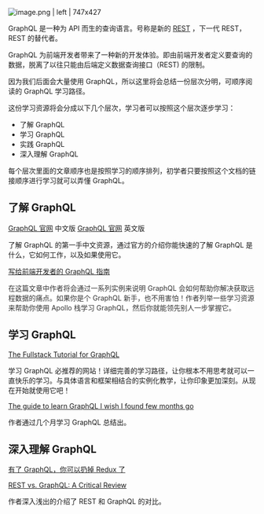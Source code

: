 ![image.png | left | 747x427](https://cdn.yuque.com/yuque/0/2018/png/123790/1531652997594-74b125c3-d07e-444d-ad8e-307221067ebc.png)

GraphQL 是一种为 API 而生的查询语言。号称是新的 [REST](http://www.ruanyifeng.com/blog/2011/09/restful.html) ，下一代 REST，REST 的替代者。

GraphQL 为前端开发者带来了一种新的开发体验。即由前端开发者定义要查询的数据，脱离了以往只能由后端定义数据查询接口（REST) 的限制。

因为我们后面会大量使用 GraphQL，所以这里将会总结一份层次分明，可顺序阅读的 GraphQL 学习路径。

这份学习资源将会分成以下几个层次，学习者可以按照这个层次逐步学习：

- 了解 GraphQL
- 学习 GraphQL
- 实践 GraphQL
- 深入理解 GraphQL

每个层次里面的文章顺序也是按照学习的顺序排列，初学者只要按照这个文档的链接顺序进行学习就可以弄懂 GraphQL。

## 了解 GraphQL

[GraphQL 官网](http://graphql.cn/) 中文版
[GraphQL 官网](https://graphql.org/) 英文版

了解 GraphQL 的第一手中文资源，通过官方的介绍你能快速的了解 GraphQL 是什么，它如何工作，以及如果使用它。

[写给前端开发者的 GraphQL 指南](https://juejin.im/post/5ac09072518825558c479215)

<span data-type="color" style="color:rgb(51, 51, 51)"><span data-type="background" style="background-color:rgb(255, 255, 255)">在这篇文章中作者将会通过一系列实例来说明 GraphQL 会如何帮助你解决获取远程数据的痛点。如果你是个 GraphQL 新手，也不用害怕！作者列举一些学习资源来帮助你使用 Apollo 栈学习 GraphQL，然后你就能领先别人一步掌握它。</span></span>

## 学习 GraphQL

[The Fullstack Tutorial for GraphQL](https://www.howtographql.com/)

学习 GraphQL 必推荐的网站！详细完善的学习路径，让你根本不用思考就可以一直快乐的学习。与具体语言和框架相结合的实例化教学，让你印象更加深刻。从现在开始就使用它吧！

[The guide to learn GraphQL I wish I found few months go](https://medium.com/@kalin.chernev/the-guide-to-learn-graphql-i-wish-i-found-few-months-go-97f9d9ca6f12)

作者通过几个月学习 GraphQL 总结出。

## 深入理解 GraphQL

[有了 GraphQL，你可以扔掉 Redux 了](https://mp.weixin.qq.com/s?__biz=MzUxMzcxMzE5Ng==&mid=2247488758&idx=1&sn=f2ad2e60a4b883f662d2d15ece91b970)

[REST vs. GraphQL: A Critical Review](https://blog.goodapi.co/rest-vs-graphql-a-critical-review-5f77392658e7)

作者深入浅出的介绍了 REST 和 GraphQL 的对比。
